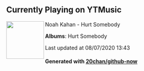 ## Currently Playing on YTMusic

[<img align="left" width="100" src="https://lh3.googleusercontent.com/uGQ0AVykUPI9o8imhTuY5uwTKQ7cZj0HgUPV-rXpHJX6v9ha814wcHR-SOyFkNgv6hAx2BTUzvavZJeZ">](https://music.youtube.com/channel/UCwGXlFP4Ba5do7KoxRJYgVQ)

Noah Kahan - Hurt Somebody

**Albums**: Hurt Somebody

Last updated at 08/07/2020 13:43

#### Generated with [20chan/github-now](https://github.com/20chan/github-now)


<!--
**20chan/20chan** is a ✨ _special_ ✨ repository because its `README.md` (this file) appears on your GitHub profile.

Here are some ideas to get you started:

- 🔭 I’m currently working on ...
- 🌱 I’m currently learning ...
- 👯 I’m looking to collaborate on ...
- 🤔 I’m looking for help with ...
- 💬 Ask me about ...
- 📫 How to reach me: ...
- 😄 Pronouns: ...
- ⚡ Fun fact: ...
-->
